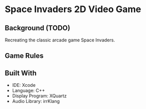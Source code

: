 # Space Invaders 2D Video Game

## Background (TODO)
Recreating the classic arcade game Space Invaders. 

## Game Rules

## Built With
* IDE: Xcode
* Language: C++ 
* Display Program: XQuartz
* Audio Library: irrKlang
